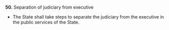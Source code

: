**50.** Separation of judiciary from executive
- The State shall take steps to separate the judiciary from the executive in the public services of the State.